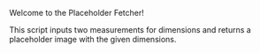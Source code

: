 Welcome to the Placeholder Fetcher!

This script inputs two measurements for dimensions and returns a placeholder image with the given dimensions.